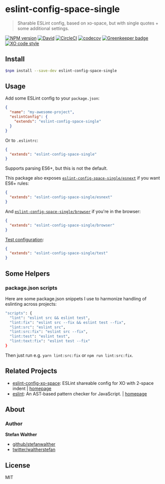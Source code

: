 # eslint-config-space-single

> Sharable ESLint config, based on xo-space, but with single quotes + some additional settings.

[![NPM version](https://img.shields.io/npm/v/eslint-config-space-single.svg?style=flat)](https://www.npmjs.com/package/eslint-config-space-single)
[![David](https://img.shields.io/david/stefanwalther/eslint-config-space-single.svg)](https://github.com/stefanwalther/eslint-config-space-single)
[![CircleCI](https://img.shields.io/circleci/project/github/stefanwalther/eslint-config-space-single.svg)](https://circleci.com/gh/stefanwalther/eslint-config-space-single/tree/master)
[![codecov](https://codecov.io/gh/stefanwalther/eslint-config-space-single/branch/master/graph/badge.svg)](https://codecov.io/gh/stefanwalther/eslint-config-space-single)
[![Greenkeeper badge](https://badges.greenkeeper.io/stefanwalther/eslint-config-space-single.svg)](https://greenkeeper.io/)
[![XO code style](https://img.shields.io/badge/code_style-XO--space-5ed9c7.svg)](https://github.com/sindresorhus/eslint-config-xo-space)

## Install

```sh
$npm install --save-dev eslint-config-space-single
```

## Usage

Add some ESLint config to your `package.json`:

```json
{
  "name": "my-awesome-project",
  "eslintConfig": {
    "extends": "eslint-config-space-single"
  }
}
```

Or to `.eslintrc`:

```json
{
  "extends": "eslint-config-space-single"
}
```

Supports parsing ES6+, but this is not the default.

This package also exposes [`eslint-config-space-single/esnext`](esnext.js) if you want ES6+ rules:

```json
{
  "extends": "eslint-config-space-single/esnext"
}
```

And [`eslint-config-space-single/browser`](browser.js) if you're in the browser:

```json
{
  "extends": "eslint-config-space-single/browser"
}
```

[Test configuration](test.js):

```json
{
  "extends": "eslint-config-space-single/test"
}
```

## Some Helpers

### package.json scripts

Here are some package.json snippets I use to harmonize handling of eslinting across projects:

```sh
"scripts": {
  "lint": "eslint src && eslint test",
  "lint:fix": "eslint src --fix && eslint test --fix",
  "lint:src": "eslint src",
  "lint:src:fix": "eslint src --fix",
  "lint:test": "eslint test",
  "lint:text:fix": "eslint test --fix"
}
```

Then just run e.g. `yarn lint:src:fix` or `npm run lint:src:fix`.

## Related Projects

- [eslint-config-xo-space](https://www.npmjs.com/package/eslint-config-xo-space): ESLint shareable config for XO with 2-space indent | [homepage](https://github.com/sindresorhus/eslint-config-xo-space#readme "ESLint shareable config for XO with 2-space indent")
- [eslint](https://www.npmjs.com/package/eslint): An AST-based pattern checker for JavaScript. | [homepage](http://eslint.org "An AST-based pattern checker for JavaScript.")

## About

### Author

**Stefan Walther**

* [github/stefanwalther](https://github.com/stefanwalther)
* [twitter/waltherstefan](http://twitter.com/waltherstefan)

## License
MIT


